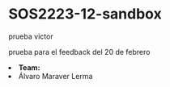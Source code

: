 # SOS2223-12-sandbox

prueba victor


prueba para el feedback del 20 de febrero
<p><li><strong>Team:</strong>
    <li href="https://github.com/AlvaroMaraverLerma">Álvaro Maraver Lerma</li>
    </li>
</p>